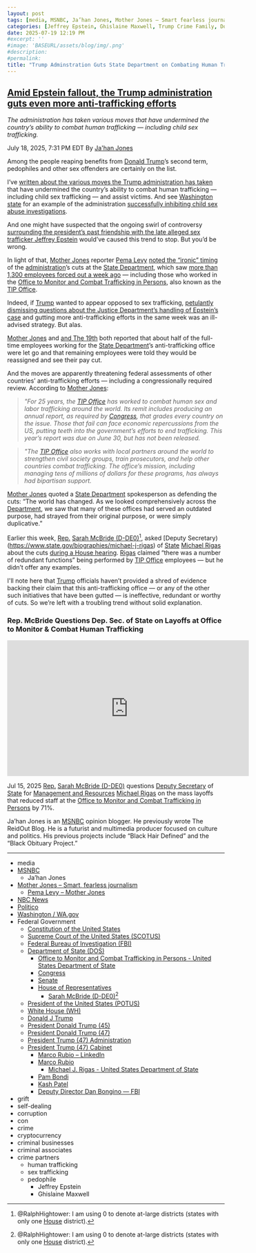 ```yaml
---
layout: post
tags: [media, MSNBC, Ja’han Jones, Mother Jones – Smart fearless journalism, Pema Levy – Mother Jones, NBC News, Politico, Washington / WA.gov, Federal Government, Constitution of the United States, Supreme Court of the United States (SCOTUS), Federal Bureau of Investigation (FBI), Department of State (DOS), Office to Monitor and Combat Trafficking in Persons - United States Department of State, Congress, Senate, House of Representatives, Sarah McBride (D-DE0), President of the United States (POTUS), White House (WH), Donald J Trump, President Donald Trump (45), President Donald Trump (47), President Trump (47) Administration, President Trump (47) Cabinet, Marco Rubio – LinkedIn, Marco Rubio, Michael J. Rigas - United States Department of State, Pam Bondi, Kash Patel, Deputy Director Dan Bongino — FBI, grift, self-dealing, corruption, con, crime, cryptocurrency, criminal businesses, criminal associates, crime partners, human trafficking, sex trafficking]
categories: [Jeffrey Epstein, Ghislaine Maxwell, Trump Crime Family, Donald Trump]
date: 2025-07-19 12:19 PM
#excerpt: ''
#image: 'BASEURL/assets/blog/img/.png'
#description:
#permalink:
title: "Trump Adminstration Guts State Department on Combating Human Trafficking, Sex Trafficking"
---
```



## [Amid Epstein fallout, the Trump administration guts even more anti-trafficking efforts](https://www.msnbc.com/top-stories/latest/epstein-trump-human-trafficking-state-department-tip-office-rcna219689)

*The administration has taken various moves that have undermined the country’s ability to combat human trafficking — including child sex trafficking.*

July 18, 2025, 7:31 PM EDT
By [Ja'han Jones](https://www.msnbc.com/author/jahan-jones-ncpn371241)

Among the people reaping benefits from [Donald Trump](https://www.msnbc.com/top-stories/latest/trump-texas-redistricting-2026-elections-midterms-rcna218984)’s second term, pedophiles and other sex offenders are certainly on the list.

I’ve [written about the various moves the Trump administration has taken](https://www.msnbc.com/top-stories/latest/trump-sex-trafficking-justice-department-ocdetf-rcna205400) that have undermined the country’s ability to combat human trafficking — including child sex trafficking — and assist victims. And see [Washington state](https://wa.gov/) for an example of the administration [successfully inhibiting child sex abuse investigations](https://bsky.app/profile/kyledcheney.bsky.social/post/3luat6don7l2f).

And one might have suspected that the ongoing swirl of controversy [surrounding the president’s past friendship with the late alleged sex trafficker Jeffrey Epstein](https://www.msnbc.com/rachel-maddow-show/maddowblog/trump-threatens-wsj-new-epstein-report-picture-claim-looks-sketchy-rcna219545) would’ve caused this trend to stop. But you’d be wrong.

In light of that, [Mother Jones](https://www.motherjones.com/) reporter [Pema Levy](https://www.motherjones.com/author/pema-levy/) [noted the “ironic” timing](https://www.motherjones.com/politics/2025/07/human-trafficking-state-department-jeffrey-epstein/) of the [administration](https://www.whitehouse.gov/administration/)’s cuts at the [State Department](https://www.state.gov/), which saw [more than 1,300 employees forced out a week ago](https://www.nbcnews.com/politics/trump-administration/veteran-us-diplomats-baffled-mass-layoffs-state-department-rcna218433) — including those who worked in the [Office to Monitor and Combat Trafficking in Persons](https://www.state.gov/bureaus-offices/under-secretary-for-civilian-security-democracy-and-human-rights/office-to-monitor-and-combat-trafficking-in-persons/), also known as the [TIP Office](https://www.state.gov/bureaus-offices/under-secretary-for-foreign-assistance-humanitarian-affairs-and-religious-freedom/office-to-monitor-and-combat-trafficking-in-persons).

Indeed, if [Trump](https://www.donaldjtrump.com/) wanted to appear opposed to sex trafficking, [petulantly dismissing questions about the Justice Department’s handling of Epstein’s case](https://www.politico.com/news/2025/07/08/trump-epstein-investigation-backlash-00442333) and gutting more anti-trafficking efforts in the same week was an ill-advised strategy. But alas.

[Mother Jones](https://www.motherjones.com/) and [and The 19th](https://19thnews.org/2025/07/trump-administration-human-trafficking/) both reported that about half of the full-time employees working for the [State Department](https://www.state.gov/)’s anti-trafficking office were let go and that remaining employees were told they would be reassigned and see their pay cut.

And the moves are apparently threatening federal assessments of other countries’ anti-trafficking efforts — including a congressionally required review. According to [Mother Jones](https://www.motherjones.com/):

> *"For 25 years, the [TIP Office](https://www.state.gov/bureaus-offices/under-secretary-for-foreign-assistance-humanitarian-affairs-and-religious-freedom/office-to-monitor-and-combat-trafficking-in-persons) has worked to combat human sex and labor trafficking around the world. Its remit includes producing an annual report, as required by [Congress](https://www.congress.gov/), that grades every country on the issue. Those that fail can face economic repercussions from the US, putting teeth into the government’s efforts to end trafficking. This year’s report was due on June 30, but has not been released.*

> *"The [TIP Office](https://www.state.gov/bureaus-offices/under-secretary-for-foreign-assistance-humanitarian-affairs-and-religious-freedom/office-to-monitor-and-combat-trafficking-in-persons) also works with local partners around the world to strengthen civil society groups, train prosecutors, and help other countries combat trafficking. The office’s mission, including managing tens of millions of dollars for these programs, has always had bipartisan support.*

[Mother Jones](https://www.motherjones.com/) quoted a [State Department](https://www.state.gov/) spokesperson as defending the cuts: “The world has changed. As we looked comprehensively across the [Department](https://www.state.gov/), we saw that many of these offices had served an outdated purpose, had strayed from their original purpose, or were simply duplicative.”

Earlier this week, [Rep.](https://www.house.gov/) [Sarah McBride (D-DE0)](https://mcbride.house.gov/)[^10], asked [Deputy Secretary)(https://www.state.gov/biographies/michael-j-rigas) of [State](https://www.state.gov/) [Michael Rigas](https://www.state.gov/biographies/michael-j-rigas) about the cuts [during a House hearing](https://www.youtube.com/watch?v=AeI-ETINh7w). [Rigas](https://www.state.gov/biographies/michael-j-rigas) claimed “there was a number of redundant functions” being performed by [TIP Office](https://www.state.gov/bureaus-offices/under-secretary-for-foreign-assistance-humanitarian-affairs-and-religious-freedom/office-to-monitor-and-combat-trafficking-in-persons) employees — but he didn’t offer any examples.

[^10]: @RalphHightower: I am using 0 to denote at-large districts (states with only one [House](https://www.house.gov/) district).

I'll note here that [Trump](https://www.donaldjtrump.com/) officials haven’t provided a shred of evidence backing their claim that this anti-trafficking office — or any of the other such initiatives that have been gutted — is ineffective, redundant or worthy of cuts. So we’re left with a troubling trend without solid explanation.

### Rep. McBride Questions Dep. Sec. of State on Layoffs at Office to Monitor & Combat Human Trafficking

<iframe width="560" height="315" src="https://www.youtube.com/embed/AeI-ETINh7w?si=KlfqeVLt8bOb5DFh" title="YouTube video player" frameborder="0" allow="accelerometer; autoplay; clipboard-write; encrypted-media; gyroscope; picture-in-picture; web-share" referrerpolicy="strict-origin-when-cross-origin" allowfullscreen></iframe>

Jul 15, 2025
[Rep.](https://www.house.gov/) [Sarah McBride (D-DE0)](https://mcbride.house.gov/) questions [Deputy Secretary](https://www.state.gov/biographies/michael-j-rigas) of [State](https://www.state.gov/) for [Management and Resources](https://www.state.gov/biographies/michael-j-rigas) [Michael Rigas](https://www.state.gov/biographies/michael-j-rigas) on the mass layoffs that reduced staff at the [Office to Monitor and Combat Trafficking in Persons](https://www.state.gov/bureaus-offices/under-secretary-for-foreign-assistance-humanitarian-affairs-and-religious-freedom/office-to-monitor-and-combat-trafficking-in-persons) by 71%.

Ja’han Jones is an [MSNBC](https://www.msnbc.com/) opinion blogger. He previously wrote The ReidOut Blog. He is a futurist and multimedia producer focused on culture and politics. His previous projects include “Black Hair Defined” and the “Black Obituary Project.”

----
- media 
- [MSNBC](https://www.msnbc.com/)
    - Ja’han Jones
- [Mother Jones – Smart, fearless journalism](https://www.motherjones.com/)
    - [Pema Levy – Mother Jones](https://www.motherjones.com/author/pema-levy/)
- [NBC News](https://www.nbcnews.com/)
- [Politico](https://www.politico.com/)
- [Washington / WA.gov](https://wa.gov/)
- Federal Government 
    - [Constitution of the United States](https://constitution.congress.gov/)
    - [Supreme Court of the United States (SCOTUS)](https://www.supremecourt.gov/)
    - [Federal Bureau of Investigation (FBI)](https://www.fbi.gov/)
    - [Department of State (DOS)](https://www.state.gov/)
        - [Office to Monitor and Combat Trafficking in Persons - United States Department of State](https://www.state.gov/bureaus-offices/under-secretary-for-foreign-assistance-humanitarian-affairs-and-religious-freedom/office-to-monitor-and-combat-trafficking-in-persons)
        - [Congress](https;//www.congress.gov/)
        - [Senate](https://www.senate.gov/)
        - [House of Representatives](https://www.house.gov/)
            - [Sarah McBride (D-DE0)](https://mcbride.house.gov/)[^10]
    - [President of the United States (POTUS)](https://www.whitehouse.gov/)
    - [White House (WH)](https://www.whitehouse.gov/)
    - [Donald J Trump](https://www.donaldjtrump.com/)
     - [President Donald Trump (45)](https://trumpwhitehouse.archives.gov/)
    - [President Donald Trump (47)](https://www.whitehouse.gov/administration/donald-j-trump/)
    - [President Trump (47) Administration](https://www.whitehouse.gov/administration/)
    - [President Trump (47) Cabinet](https://www.whitehouse.gov/administration/the-cabinet/)
        - [Marco Rubio – LinkedIn](https://www.linkedin.com/in/marcorubio16/)
        - [Marco Rubio](https://www.state.gov/biographies/marco-rubio/)
            - [Michael J. Rigas - United States Department of State](https://www.state.gov/biographies/michael-j-rigas)
        - [Pam Bondi](https://www.justice.gov/ag/staff-profile/meet-attorney-general)
        - [Kash Patel](https://www.fbi.gov/about/leadership-and-structure/director-patel)
        - [Deputy Director Dan Bongino — FBI](https://www.fbi.gov/about/leadership-and-structure/deputy-director-dan-bongino)
- grift
- self-dealing
- corruption
- con
- crime
- cryptocurrency 
- criminal businesses
- criminal associates
- crime partners
    - human trafficking 
    - sex trafficking 
    - pedophile 
        - Jeffrey Epstein 
        - Ghislaine Maxwell
